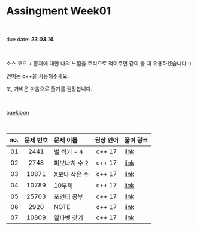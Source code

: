 # Assingment Week01
<br>

due date: ***23.03.14.***


<br>

소스 코드 + 문제에 대한 나의 느낌을 주석으로 적어주면 같이 볼 때 유용하겠습니다 :)

언어는 c++을 사용해주세요.

또, 가벼운 마음으로 풀기를 권장합니다.

<br>


[baekjoon](https://www.acmicpc.net/)

<br>








| no. | 문제 번호 | 문제 이름 | 권장 언어 |  풀이 링크 |
| ---: | :---: | :--- | :---: | :--- |
| 01 | 2441 | 별 찍기 - 4 | c++ 17 | [link](https://www.acmicpc.net/problem/2441) | 
| 02 | 2748 | 피보나치 수 2 | c++ 17 | [link](https://www.acmicpc.net/problem/2748) |
| 03 | 10871 | X보다 작은 수 | c++ 17 | [link](https://www.acmicpc.net/problem/10871) |
| 04 | 10789 | 10부제 | c++ 17 | [link](https://www.acmicpc.net/problem/10797) |
| 05 | 25703 | 포인터 공부 | c++ 17 | [link](https://www.acmicpc.net/problem/25703) |
| 06 | 2920 | NOTE | c++ 17 | [link](https://www.acmicpc.net/problem/2920) |
| 07 | 10809 | 알파벳 찾기 | c++ 17 | [link](https://www.acmicpc.net/problem/10809) |
